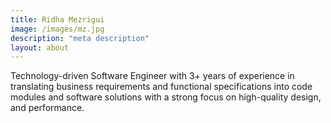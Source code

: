 ```yaml
---
title: Ridha Mezrigui
image: /images/mz.jpg
description: "meta description"
layout: about
---
```


Technology-driven Software Engineer with 3+ years of experience in translating business requirements and functional specifications into code modules and software solutions with a strong focus on high-quality design, and performance.
